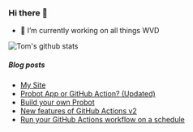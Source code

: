 ### Hi there 👋

- 🔭 I’m currently working on all things WVD

![Tom's github stats](https://github-readme-stats.vercel.app/api?username=tomhickling&show_icons=true&theme=radical)


##### Blog posts

<!--START_SECTION:posts-->
* [My Site](https:&#x2F;&#x2F;xenith.it&#x2F;)
* [Probot App or GitHub Action? (Updated)](https:&#x2F;&#x2F;jasonet.co&#x2F;posts&#x2F;probot-app-or-github-action-v2&#x2F;)
* [Build your own Probot](https:&#x2F;&#x2F;jasonet.co&#x2F;posts&#x2F;build-your-own-probot&#x2F;)
* [New features of GitHub Actions v2](https:&#x2F;&#x2F;jasonet.co&#x2F;posts&#x2F;new-features-of-github-actions&#x2F;)
* [Run your GitHub Actions workflow on a schedule](https:&#x2F;&#x2F;jasonet.co&#x2F;posts&#x2F;scheduled-actions&#x2F;)
<!--END_SECTION:posts-->

<!--
**TomHickling/TomHickling** is a ✨ _special_ ✨ repository because its `README.md` (this file) appears on your GitHub profile.

Here are some ideas to get you started:

- 🔭 I’m currently working on ...
- 🌱 I’m currently learning ...
- 👯 I’m looking to collaborate on ...
- 🤔 I’m looking for help with ...
- 💬 Ask me about ...
- 📫 How to reach me: ...
- 😄 Pronouns: ...
- ⚡ Fun fact: ...
-->
